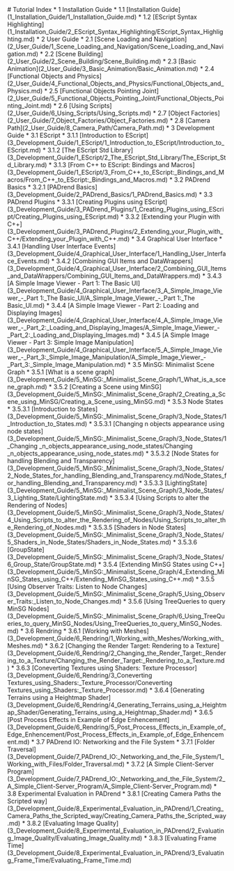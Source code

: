 <link rel="stylesheet" type="text/css" href="main.css"/>
<div class = "index"
>
# Tutorial Index
* 1 Installation Guide
    * 1.1 [Installation Guide](1_Installation_Guide/1_Installation_Guide.md)
    * 1.2 [EScript Syntax Highlighting](1_Installation_Guide/2_EScript_Syntax_Highlighting/EScript_Syntax_Highlighting.md)
* 2 User Guide
    * 2.1 [Scene Loading and Navigation](2_User_Guide/1_Scene_Loading_and_Navigation/Scene_Loading_and_Navigation.md)
    * 2.2 [Scene Building](2_User_Guide/2_Scene_Building/Scene_Building.md)
    * 2.3 [Basic Animation](2_User_Guide/3_Basic_Animation/Basic_Animation.md)
    * 2.4 [Functional Objects and Physics](2_User_Guide/4_Functional_Objects_and_Physics/Functional_Objects_and_Physics.md)
    * 2.5 [Functional Objects Pointing Joint](2_User_Guide/5_Functional_Objects_Pointing_Joint/Functional_Objects_Pointing_Joint.md)
    * 2.6 [Using Scripts](2_User_Guide/6_Using_Scripts/Using_Scripts.md)
    * 2.7 [Object Factories](2_User_Guide/7_Object_Factories/Object_Factories.md)
    * 2.8 [Camera Path](2_User_Guide/8_Camera_Path/Camera_Path.md)
* 3 Development Guide
    * 3.1 EScript
        * 3.1.1 [Introduction to EScript](3_Development_Guide/1_EScript/1_Introduction_to_EScript/Introduction_to_EScript.md)
        * 3.1.2 [The EScript Std Library](3_Development_Guide/1_EScript/2_The_EScript_Std_Library/The_EScript_Std_Library.md)
        * 3.1.3 [From C++ to EScript: Bindings and Macros](3_Development_Guide/1_EScript/3_From_C++_to_EScript:_Bindings_and_Macros/From_C++_to_EScript:_Bindings_and_Macros.md)
    * 3.2 PADrend Basics
        * 3.2.1 [PADrend Basics](3_Development_Guide/2_PADrend_Basics/1_PADrend_Basics.md)
    * 3.3 PADrend Plugins
        * 3.3.1 [Creating Plugins using EScript](3_Development_Guide/3_PADrend_Plugins/1_Creating_Plugins_using_EScript/Creating_Plugins_using_EScript.md)
        * 3.3.2 [Extending your Plugin with C++](3_Development_Guide/3_PADrend_Plugins/2_Extending_your_Plugin_with_C++/Extending_your_Plugin_with_C++.md)
    * 3.4 Graphical User Interface
        * 3.4.1 [Handling User Interface Events](3_Development_Guide/4_Graphical_User_Interface/1_Handling_User_Interface_Events.md)
        * 3.4.2 [Combining GUI Items and DataWrappers](3_Development_Guide/4_Graphical_User_Interface/2_Combining_GUI_Items_and_DataWrappers/Combining_GUI_Items_and_DataWrappers.md)
        * 3.4.3 [A Simple Image Viewer - Part 1: The Basic UI](3_Development_Guide/4_Graphical_User_Interface/3_A_Simple_Image_Viewer_-_Part 1:_The Basic_UI/A_Simple_Image_Viewer_-_Part 1:_The Basic_UI.md)
        * 3.4.4 [A Simple Image Viewer - Part 2: Loading and Displaying Images](3_Development_Guide/4_Graphical_User_Interface/4_A_Simple_Image_Viewer_-_Part_2:_Loading_and_Displaying_Images/A_Simple_Image_Viewer_-_Part_2:_Loading_and_Displaying_Images.md)
        * 3.4.5 [A Simple Image Viewer - Part 3: Simple Image Manipulation](3_Development_Guide/4_Graphical_User_Interface/5_A_Simple_Image_Viewer_-_Part_3:_Simple_Image_Manipulation/A_Simple_Image_Viewer_-_Part_3:_Simple_Image_Manipulation.md)
    * 3.5 MinSG: Minimalist Scene Graph
        * 3.5.1 [What is a scene graph](3_Development_Guide/5_MinSG:_Minimalist_Scene_Graph/1_What_is_a_scene_graph.md)
        * 3.5.2 [Creating a Scene using MinSG](3_Development_Guide/5_MinSG:_Minimalist_Scene_Graph/2_Creating_a_Scene_using_MinSG/Creating_a_Scene_using_MinSG.md)
        * 3.5.3 Node States
            * 3.5.3.1 [Introduction to States](3_Development_Guide/5_MinSG:_Minimalist_Scene_Graph/3_Node_States/1_Introduction_to_States.md)
            * 3.5.3.1 [Changing  n objects appearance using node states](3_Development_Guide/5_MinSG:_Minimalist_Scene_Graph/3_Node_States/1_Changing _n_objects_appearance_using_node_states/Changing _n_objects_appearance_using_node_states.md)
            * 3.5.3.2 [Node States for handling Blending and Transparency](3_Development_Guide/5_MinSG:_Minimalist_Scene_Graph/3_Node_States/2_Node_States_for_handling_Blending_and_Transparency.md/Node_States_for_handling_Blending_and_Transparency.md)
            * 3.5.3.3 [LightingState](3_Development_Guide/5_MinSG:_Minimalist_Scene_Graph/3_Node_States/3_Lighting_State/LightingState.md)
            * 3.5.3.4 [Using Scripts to alter the Rendering of Nodes](3_Development_Guide/5_MinSG:_Minimalist_Scene_Graph/3_Node_States/4_Using_Scripts_to_alter_the_Rendering_of_Nodes/Using_Scripts_to_alter_the_Rendering_of_Nodes.md)
            * 3.5.3.5 [Shaders in Node States](3_Development_Guide/5_MinSG:_Minimalist_Scene_Graph/3_Node_States/5_Shaders_in_Node_States/Shaders_in_Node_States.md)
            * 3.5.3.6 [GroupState](3_Development_Guide/5_MinSG:_Minimalist_Scene_Graph/3_Node_States/6_Group_State/GroupState.md)
        * 3.5.4 [Extending MinSG States using C++](3_Development_Guide/5_MinSG:_Minimalist_Scene_Graph/4_Extending_MinSG_States_using_C++/Extending_MinSG_States_using_C++.md)
        * 3.5.5 [Using Observer Traits: Listen to Node Changes](3_Development_Guide/5_MinSG:_Minimalist_Scene_Graph/5_Using_Observer_Traits:_Listen_to_Node_Changes.md)
        * 3.5.6 [Using TreeQueries to query MinSG Nodes](3_Development_Guide/5_MinSG:_Minimalist_Scene_Graph/6_Using_TreeQueries_to_query_MinSG_Nodes/Using_TreeQueries_to_query_MinSG_Nodes.md)
    * 3.6 Rendring
        * 3.6.1 [Working with Meshes](3_Development_Guide/6_Rendring/1_Working_with_Meshes/Working_with_Meshes.md)
        * 3.6.2 [Changing the Render Target: Rendering to a Texture](3_Development_Guide/6_Rendring/2_Changing_the_Render_Target:_Rendering_to_a_Texture/Changing_the_Render_Target:_Rendering_to_a_Texture.md)
        * 3.6.3 [Coneverting Textures using Shaders: Texture Processor](3_Development_Guide/6_Rendring/3_Coneverting Textures_using_Shaders:_Texture_Processor/Coneverting Textures_using_Shaders:_Texture_Processor.md)
        * 3.6.4 [Generating Terrains using a Heightmap Shader](3_Development_Guide/6_Rendring/4_Generating_Terrains_using_a_Heightmap_Shader/Generating_Terrains_using_a_Heightmap_Shader.md)
        * 3.6.5 [Post Process Effects in Example of Edge Enhencement](3_Development_Guide/6_Rendring/5_Post_Process_Effects_in_Example_of_Edge_Enhencement/Post_Process_Effects_in_Example_of_Edge_Enhencement.md)
    * 3.7 PADrend IO: Networking and the File System
        * 3.7.1 [Folder Traversal](3_Development_Guide/7_PADrend_IO:_Networking_and_the_File_System/1_Working_with_Files/Folder_Traversal.md)
        * 3.7.2 [A Simple Client-Server Program](3_Development_Guide/7_PADrend_IO:_Networking_and_the_File_System/2_A_Simple_Client-Server_Program/A_Simple_Client-Server_Program.md)
    * 3.8 Experimental Evaluation in PADrend
        * 3.8.1 [Creating Camera Paths the Scripted way](3_Development_Guide/8_Experimental_Evaluation_in_PADrend/1_Creating_Camera_Paths_the_Scripted_way/Creating_Camera_Paths_the_Scripted_way.md)
        * 3.8.2 [Evaluating Image Quality](3_Development_Guide/8_Experimental_Evaluation_in_PADrend/2_Evaluating_Image_Quality/Evaluating_Image_Quality.md)
        * 3.8.3 [Evaluating Frame Time](3_Development_Guide/8_Experimental_Evaluation_in_PADrend/3_Evaluating_Frame_Time/Evaluating_Frame_Time.md)
<div>